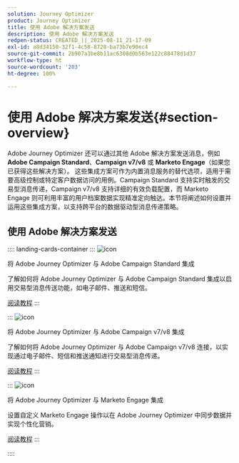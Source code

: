 ```yaml
---
solution: Journey Optimizer
product: Journey Optimizer
title: 使用 Adobe 解决方案发送
description: 使用 Adobe 解决方案发送
redpen-status: CREATED_||_2025-08-11_21-17-09
exl-id: a8d34150-32f1-4c58-8728-ba73b7e90ec4
source-git-commit: 2b907a3be8b11ac6308d0b563e122c88478d1d37
workflow-type: ht
source-wordcount: '203'
ht-degree: 100%

---
```


# 使用 Adobe 解决方案发送{#section-overview}

Adobe Journey Optimizer 还可以通过其他 Adobe 解决方案发送消息，例如 **Adobe Campaign Standard**、**Campaign v7/v8** 或 **Marketo Engage**（如果您已获得这些解决方案）。 这些集成方案可作为内置消息服务的替代选项，适用于需要高级控制或特定客户数据访问的用例。Campaign Standard 支持实时触发的交易型消息传递，Campaign v7/v8 支持详细的有效负载配置，而 Marketo Engage 则可利用丰富的用户档案数据实现精准定向触达。本节将阐述如何设置并运用这些集成方案，以支持跨平台的数据驱动型消息传递策略。

## 使用 Adobe 解决方案发送

:::: landing-cards-container
:::
![icon](https://cdn.experienceleague.adobe.com/icons/puzzle-piece.svg?lang=zh-Hans)

将 Adobe Journey Optimizer 与 Adobe Campaign Standard 集成

了解如何将 Adobe Journey Optimizer 与 Adobe Campaign Standard 集成以启用交易型消息传送功能，如电子邮件、推送和短信。

[阅读教程](../using/action/acs-action.md)
:::

:::
![icon](https://cdn.experienceleague.adobe.com/icons/puzzle-piece.svg?lang=zh-Hans)

将 Adobe Journey Optimizer 与 Adobe Campaign v7/v8 集成

了解如何将 Adobe Journey Optimizer 与 Adobe Campaign v7/v8 连接，以实现通过电子邮件、短信和推送通知进行交易型消息传递。

[阅读教程](../using/action/acc-action.md)
:::

:::
![icon](https://cdn.experienceleague.adobe.com/icons/puzzle-piece.svg?lang=zh-Hans)

将 Adobe Journey Optimizer 与 Marketo Engage 集成

设置自定义 Marketo Engage 操作以在 Adobe Journey Optimizer 中同步数据并实现个性化营销。

[阅读教程](../using/action/marketo-engage.md)
:::

::::
